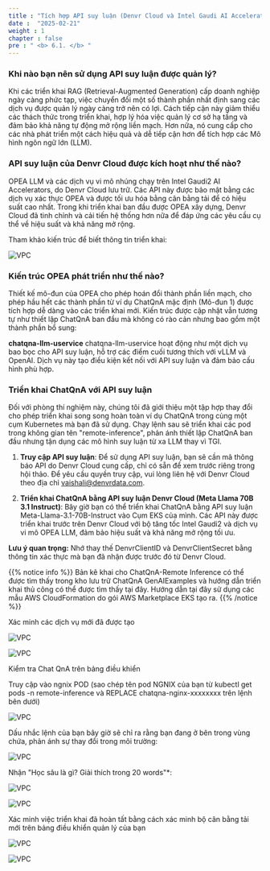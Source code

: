 ```yaml
---
title : "Tích hợp API suy luận (Denvr Cloud và Intel Gaudi AI Accelerator)"
date :  "2025-02-21" 
weight : 1 
chapter : false
pre : " <b> 6.1. </b> "
---
```

### Khi nào bạn nên sử dụng API suy luận được quản lý?

Khi các triển khai RAG (Retrieval-Augmented Generation) cấp doanh nghiệp ngày càng phức tạp, việc chuyển đổi một số thành phần nhất định sang các dịch vụ được quản lý ngày càng trở nên có lợi. Cách tiếp cận này giảm thiểu các thách thức trong triển khai, hợp lý hóa việc quản lý cơ sở hạ tầng và đảm bảo khả năng tự động mở rộng liền mạch. Hơn nữa, nó cung cấp cho các nhà phát triển một cách hiệu quả và dễ tiếp cận hơn để tích hợp các Mô hình ngôn ngữ lớn (LLM).

### API suy luận của Denvr Cloud được kích hoạt như thế nào?

OPEA LLM và các dịch vụ vi mô nhúng chạy trên Intel Gaudi2 AI Accelerators, do Denvr Cloud lưu trữ. Các API này được bảo mật bằng các dịch vụ xác thực OPEA và được tối ưu hóa bằng cân bằng tải để có hiệu suất cao nhất. Trong khi triển khai ban đầu được OPEA xây dựng, Denvr Cloud đã tinh chỉnh và cải tiến hệ thống hơn nữa để đáp ứng các yêu cầu cụ thể về hiệu suất và khả năng mở rộng.

Tham khảo kiến ​​trúc để biết thông tin triển khai:

![VPC](/10000/images/5.fwd/image101.png)

### Kiến trúc OPEA phát triển như thế nào?

Thiết kế mô-đun của OPEA cho phép hoán đổi thành phần liền mạch, cho phép hầu hết các thành phần từ ví dụ ChatQnA mặc định (Mô-đun 1) được tích hợp dễ dàng vào các triển khai mới. Kiến trúc được cập nhật vẫn tương tự như thiết lập ChatQnA ban đầu mà không có rào cản nhưng bao gồm một thành phần bổ sung:

**chatqna-llm-uservice**
chatqna-llm-uservice hoạt động như một dịch vụ bao bọc cho API suy luận, hỗ trợ các điểm cuối tương thích với vLLM và OpenAI. Dịch vụ này tạo điều kiện kết nối với API suy luận và đảm bảo cấu hình phù hợp.

### Triển khai ChatQnA với API suy luận

Đối với phòng thí nghiệm này, chúng tôi đã giới thiệu một tập hợp thay đổi cho phép triển khai song song hoàn toàn ví dụ ChatQnA trong cùng một cụm Kubernetes mà bạn đã sử dụng. Chạy lệnh sau sẽ triển khai các pod trong không gian tên "remote-inference", phản ánh thiết lập ChatQnA ban đầu nhưng tận dụng các mô hình suy luận từ xa LLM thay vì TGI.

1. **Truy cập API suy luận**: Để sử dụng API suy luận, bạn sẽ cần mã thông báo API do Denvr Cloud cung cấp, chỉ có sẵn để xem trước riêng trong hội thảo. Để yêu cầu quyền truy cập, vui lòng liên hệ với Denvr Cloud theo địa chỉ vaishali@denvrdata.com.

2. **Triển khai ChatQnA bằng API suy luận Denvr Cloud (Meta Llama 70B 3.1 Instruct)**: Bây giờ bạn có thể triển khai ChatQnA bằng API suy luận Meta-Llama-3.1-70B-Instruct vào Cụm EKS của mình. Các API này được triển khai trước trên Denvr Cloud với bộ tăng tốc Intel Gaudi2 và dịch vụ vi mô OPEA LLM, đảm bảo hiệu suất và khả năng mở rộng tối ưu.

**Lưu ý quan trọng:**
Nhớ thay thế DenvrClientID và DenvrClientSecret bằng thông tin xác thực mà bạn đã nhận được trước đó từ Denvr Cloud.

{{% notice info %}}
Bản kê khai cho ChatQnA-Remote Inference có thể được tìm thấy trong kho lưu trữ ChatQnA GenAIExamples và hướng dẫn triển khai thủ công có thể được tìm thấy tại đây. Hướng dẫn tại đây sử dụng các mẫu AWS CloudFormation do gói AWS Marketplace EKS tạo ra.
{{% /notice %}}

Xác minh các dịch vụ mới đã được tạo

![VPC](/10000/images/5.fwd/image102.png)

![VPC](/10000/images/5.fwd/image103.png)

Kiểm tra Chat QnA trên bảng điều khiển

Truy cập vào ngnix POD (sao chép tên pod NGNIX của bạn từ kubectl get pods -n remote-inference và REPLACE chatqna-nginx-xxxxxxxx trên lệnh bên dưới)

![VPC](/10000/images/5.fwd/image104.png)

Dấu nhắc lệnh của bạn bây giờ sẽ chỉ ra rằng bạn đang ở bên trong vùng chứa, phản ánh sự thay đổi trong môi trường:

![VPC](/10000/images/5.fwd/image105.png)

Nhận "Học sâu là gì? Giải thích trong 20 words"*:

![VPC](/10000/images/5.fwd/image106.png)

![VPC](/10000/images/5.fwd/image107.png)

Xác minh việc triển khai đã hoàn tất bằng cách xác minh bộ cân bằng tải mới trên bảng điều khiển quản lý của bạn

![VPC](/10000/images/5.fwd/image108.png)

![VPC](/10000/images/5.fwd/image109.png)